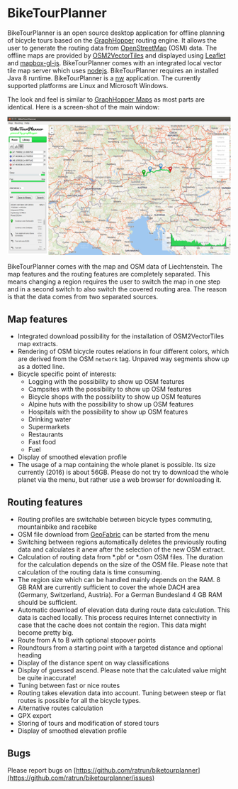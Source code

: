 # BikeTourPlanner

BikeTourPlanner is an open source desktop application for offline planning of bicycle tours based on the [GraphHopper](https://github.com/graphhopper/graphhopper) routing engine. It allows the user to generate the routing data from [OpenStreetMap](http://www.openstreetmap.org/about) (OSM) data.
The offline maps are provided by [OSM2VectorTiles](http://osm2vectortiles.org/about) and displayed using [Leaflet](https://github.com/mapbox/mapbox-gl-js) and [mapbox-gl-js](https://github.com/mapbox/mapbox-gl-js). 
BikeTourPlanner comes with an integrated local vector tile map server which uses [nodejs](https://nodejs.org/en/). 
BikeTourPlanner requires an installed Java 8 runtime.
BikeTourPlanner is a [nw](http://docs.nwjs.io/en/latest/) application. 
The currently supported platforms are Linux and Microsoft Windows.

The look and feel is similar to [GraphHopper Maps](https://graphhopper.com/maps) as most parts are identical. Here is a screen-shot of the main window:

![BikeTourPlanner](biketourplanner/doc/BikeTourPlanner_001.png)

BikeTourPlanner comes with the map and OSM data of Liechtenstein. The map features and the routing features are completely separated. This means changing a region requires the user to switch the map in one step and in a second switch to also switch the covered routing area. The reason is that the data comes from two separated sources.

## Map features
* Integrated download possibility for the installation of OSM2VectorTiles map extracts. 
* Rendering of OSM bicycle routes relations in four different colors, which are derived from the OSM `network` tag. Unpaved way segments show up as a dotted line.
* Bicycle specific point of interests:
  * Logging with the possibility to show up OSM features
  * Campsites with the possibility to show up OSM features
  * Bicycle shops with the possibility to show up OSM features
  * Alpine huts with the possibility to show up OSM features
  * Hospitals with the possibility to show up OSM features
  * Drinking water
  * Supermarkets
  * Restaurants
  * Fast food
  * Fuel
* Display of smoothed elevation profile
* The usage of a map containing the whole planet is possible. Its size currently (2016) is about 56GB. Please do not try to download the whole planet via the menu, but rather use a web browser for downloading it.

## Routing features
* Routing profiles are switchable between bicycle types commuting, mountainbike and racebike
* OSM file download from [GeoFabric](http://download.geofabrik.de) can be started from the menu
* Switching between regions automatically deletes the previously routing data and calculates it anew after the selection of the new OSM extract.
* Calculation of routing data from *.pbf or *.osm OSM files. The duration for the calculation depends on the size of the OSM file. Please note that calculation of the routing data is time consuming. 
* The region size which can be handled mainly depends on the RAM. 8 GB RAM are currently sufficient to cover the whole DACH area (Germany, Switzerland, Austria). For a German Bundesland 4 GB RAM should be sufficient.
* Automatic download of elevation data during route data calculation. This data is cached locally. This process requires Internet connectivity in case that the cache does not contain the region. This data might become pretty big.
* Route from A to B with optional stopover points
* Roundtours from a starting point with a targeted distance and optional heading
* Display of the distance spent on way classifications
* Display of guessed ascend. Please note that the calculated value might be quite inaccurate!
* Tuning between fast or nice routes
* Routing takes elevation data into account. Tuning between steep or flat routes is possible for all the bicycle types.
* Alternative routes calculation
* GPX export
* Storing of tours and modification of stored tours
* Display of smoothed elevation profile


## Bugs
Please report bugs on [https://github.com/ratrun/biketourplanner](https://github.com/ratrun/biketourplanner/issues)
